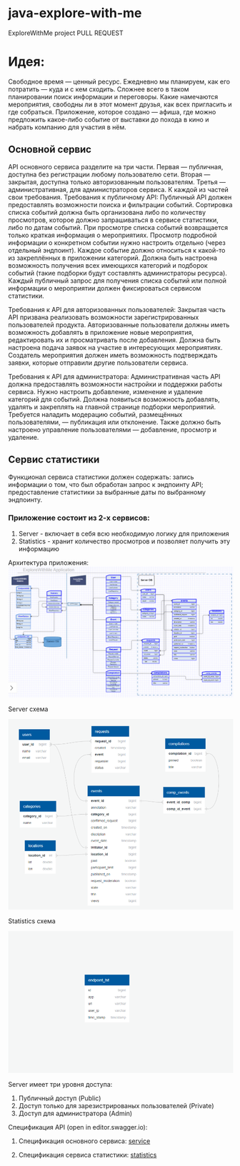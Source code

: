 # java-explore-with-me
ExploreWithMe project
PULL REQUEST 

# Идея: 
Свободное время — ценный ресурс. Ежедневно мы планируем, как его потратить — куда и с кем сходить.
Сложнее всего в таком планировании поиск информации и переговоры.
Какие намечаются мероприятия, свободны ли в этот момент друзья, как всех пригласить и где собраться.
Приложение, которое создано — афиша, 
где можно предложить какое-либо событие от выставки до похода в кино и набрать компанию для участия в нём.

## Основной сервис
API основного сервиса разделите на три части.
Первая — публичная, доступна без регистрации любому пользователю сети.
Вторая — закрытая, доступна только авторизованным пользователям.
Третья — административная, для администраторов сервиса. К каждой из частей свои требования.
Требования к публичному API:
Публичный API должен предоставлять возможности поиска и фильтрации событий.
Сортировка списка событий должна быть организована либо по количеству просмотров, которое должно запрашиваться в сервисе статистики, либо по датам событий.
При просмотре списка событий возвращается только краткая информация о мероприятиях.
Просмотр подробной информации о конкретном событии нужно настроить отдельно (через отдельный эндпоинт).
Каждое событие должно относиться к какой-то из закреплённых в приложении категорий.
Должна быть настроена возможность получения всех имеющихся категорий и подборок событий (такие подборки будут составлять администраторы ресурса).
Каждый публичный запрос для получения списка событий или полной информации о мероприятии должен фиксироваться сервисом статистики.

Требования к API для авторизованных пользователей:
Закрытая часть API призвана реализовать возможности зарегистрированных пользователей продукта.
Авторизованные пользователи должны иметь возможность добавлять в приложение новые мероприятия, редактировать их и просматривать после добавления.
Должна быть настроена подача заявок на участие в интересующих мероприятиях.
Создатель мероприятия должен иметь возможность подтверждать заявки, которые отправили другие пользователи сервиса.

Требования к API для администратора:
Административная часть API должна предоставлять возможности настройки и поддержки работы сервиса.
Нужно настроить добавление, изменение и удаление категорий для событий.
Должна появиться возможность добавлять, удалять и закреплять на главной странице подборки мероприятий.
Требуется наладить модерацию событий, размещённых пользователями, — публикация или отклонение.
Также должно быть настроено управление пользователями — добавление, просмотр и удаление.

## Сервис статистики

Функционал сервиса статистики должен содержать:
запись информации о том, что был обработан запрос к эндпоинту API;
предоставление статистики за выбранные даты по выбранному эндпоинту.

### Приложение состоит из 2-х сервисов:
1) Server - включает в себя всю необходимую логику для приложения
2) Statistics - хранит количество просмотров и позволяет получить эту информацию

Архитектура приложения:
![Diagram](/exploreWithMeScheme.PNG)

Server схема

![Diagram](/ServerDiagram.PNG)

Statistics схема

![Diagram](/StatisticsDiagram.PNG)

Server имеет три уровня доступа:
1) Публичный доступ (Public)
2) Доступ только для зарезистрированых пользователей (Private)
3) Доступ для администратора (Admin)

Спецификация API (open in editor.swagger.io):

1. Спецификация основного сервиса: [service](/ewm-main-service-spec.json)

2. Спецификация сервиса статистики: [statistics](/ewm-stats-service-spec.json)
